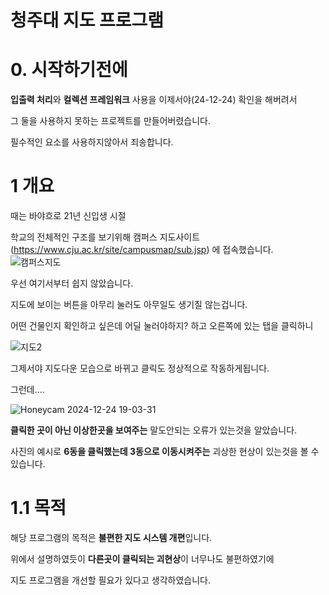 # 청주대 지도 프로그램

# 0. 시작하기전에
**입출력 처리**와 **컬렉션 프레임워크** 사용을 이제서야(24-12-24) 확인을 해버려서 

그 둘을 사용하지 못하는 프로젝트를 만들어버렸습니다.

필수적인 요소를 사용하지않아서 죄송합니다.




# 1 개요

때는 바야흐로 21년 신입생 시절 

학교의 전체적인 구조를 보기위해 캠퍼스 지도사이트(https://www.cju.ac.kr/site/campusmap/sub.jsp) 에 접속했습니다.
![캠퍼스지도](https://github.com/user-attachments/assets/6f83e947-3d90-4152-ab89-0abd2be02bb3)

우선 여기서부터 쉽지 않았습니다.

지도에 보이는 버튼을 아무리 눌러도 아무일도 생기질 않는겁니다.

어떤 건물인지 확인하고 싶은데 어딜 눌러야하지? 하고 오른쪽에 있는 탭을 클릭하니


![지도2](https://github.com/user-attachments/assets/fd790f6d-feb6-49f6-bfc8-31399c1a12e0)

그제서야 지도다운 모습으로 바뀌고 클릭도 정상적으로 작동하게됩니다.

그런데....

![Honeycam 2024-12-24 19-03-31](https://github.com/user-attachments/assets/3cd7bb1e-8cb7-44e6-bd32-15d57c18dfc1)

**클릭한 곳이 아닌 이상한곳을 보여주는** 말도안되는 오류가 있는것을 알았습니다.

사진의 예시로 **6동을 클릭했는데 3동으로 이동시켜주는** 괴상한 현상이 있는것을 볼 수 있습니다.

# 1.1 목적

해당 프로그램의 목적은 **불편한 지도 시스템 개편**입니다.

위에서 설명하였듯이 **다른곳이 클릭되는 괴현상**이 너무나도 불편하였기에

지도 프로그램을 개선할 필요가 있다고 생각하였습니다.


